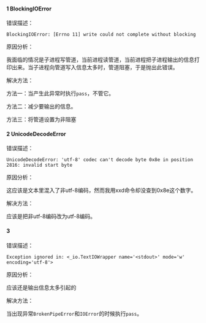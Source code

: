 #### 1 BlockingIOError

错误描述：

```
BlockingIOError: [Errno 11] write could not complete without blocking
```

原因分析：

我面临的情况是子进程写管道，当前进程读管道，当前进程把子进程输出的信息打印出来。当子进程向管道写入信息太多时，管道阻塞，于是抛出此错误。

解决方法：

方法一：当产生此异常时执行`pass`，不管它。

方法二：减少要输出的信息。

方法三：将管道设置为非阻塞

#### 2 UnicodeDecodeError

错误描述：

```
UnicodeDecodeError: 'utf-8' codec can't decode byte 0x8e in position 2816: invalid start byte
```

原因分析：

这应该是文本里混入了非utf-8编码，然而我用xxd命令却没查到0x8e这个数字。

解决方法：

应该是把非utf-8编码改为utf-8编码。

#### 3 

错误描述：

```
Exception ignored in: <_io.TextIOWrapper name='<stdout>' mode='w' encoding='utf-8'>
```

原因分析：

应该还是输出信息太多引起的

解决方法：

当出现异常`BrokenPipeError`和`IOError`的时候执行`pass`。
